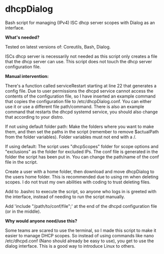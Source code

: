 # dhcpDialog
Bash script for managing (IPv4) ISC dhcp server scopes with Dialog as an interface.

**What's needed?**

Tested on latest versions of: Coreutils, Bash, Dialog.

ISCs dhcp server is necessarily not needed as this script only creates a file that the dhcp server can use. This script does not touch the dhcp server configuration file.

**Manual intervention:**

There's a function called serviceRestart starting at line 22 that generates a config file. Due to user permissions the dhcpd service cannot access the contents of the configuration file, so I have inserted an example command that copies the configuration file to /etc/dhcpDialog.conf. You can either use it or use a different file path/command. There is also an example command that restarts the dhcpd systemd service, you should also change that according to your distro.

If not using default folder path: Make the folders where you want to make them, and then set the paths in the script (remember to remove $actualPath from the folder variables). Folder variables must not end with a /.

If using default: The script uses "dhcpScopes" folder for scope options and "exclusions" as the folder for excluded IPs. The conf file is generated in the folder the script has been put in. You can change the path/name of the conf file in the script. 

Create a user with a home folder, then download and move dhcpDialog to the users home folder. This is recommended due to using rm when deleting scopes. I do not trust my own abilities with coding to trust deleting files.

Add to .bashrc to execute the script, so anyone who logs in is greeted with the interface, instead of needing to run the script manually.

Add 'include "/path/to/conf/file";' at the end of the dhcpd configuration file (or in the middle).



**Why would anyone need/use this?**

Some teams are scared to use the terminal, so I made this script to make it easier to manage DHCP scopes. So instead of using commands like nano /etc/dhcpd.conf (Nano should already be easy to use), you get to use the dialog interface. This is a good way to introduce Linux to others.
